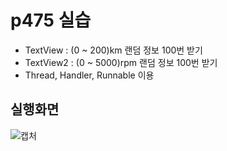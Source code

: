 # p475 실습

- TextView : (0 ~ 200)km 랜덤 정보 100번 받기
- TextView2 : (0 ~ 5000)rpm 랜덤 정보 100번 받기 
- Thread, Handler, Runnable 이용

## 실행화면

![캡처](https://user-images.githubusercontent.com/24764210/96208772-318ac600-0fa9-11eb-9699-c4453489530c.png) 